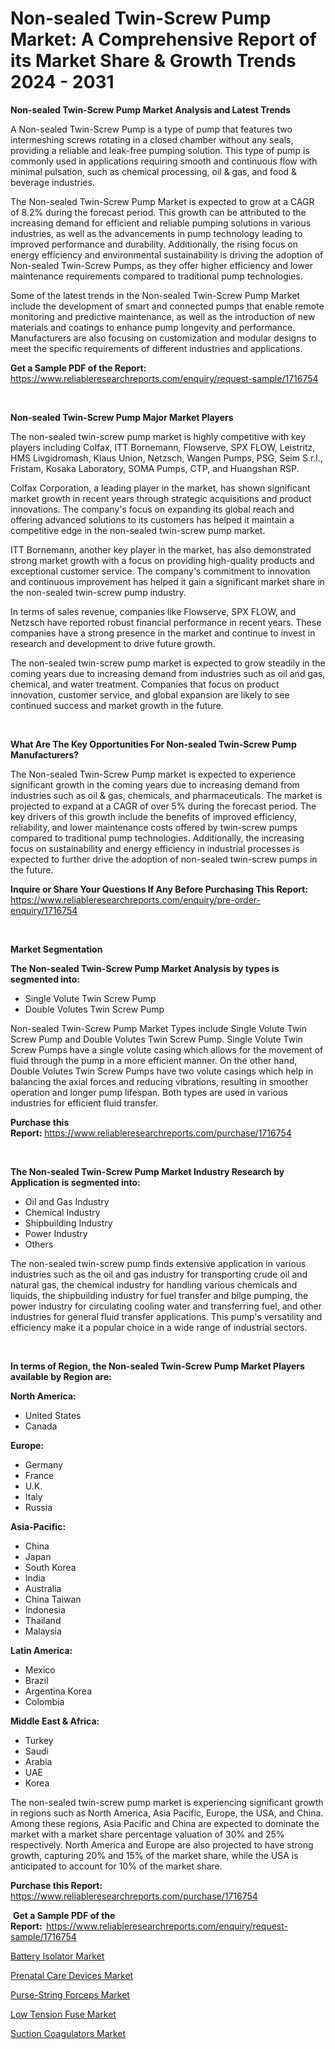 <p><h1>Non-sealed Twin-Screw Pump Market: A Comprehensive Report of its Market Share & Growth Trends 2024 - 2031</h1></p><p><strong>Non-sealed Twin-Screw Pump Market Analysis and Latest Trends</strong></p>
<p><p>A Non-sealed Twin-Screw Pump is a type of pump that features two intermeshing screws rotating in a closed chamber without any seals, providing a reliable and leak-free pumping solution. This type of pump is commonly used in applications requiring smooth and continuous flow with minimal pulsation, such as chemical processing, oil & gas, and food & beverage industries.</p><p>The Non-sealed Twin-Screw Pump Market is expected to grow at a CAGR of 8.2% during the forecast period. This growth can be attributed to the increasing demand for efficient and reliable pumping solutions in various industries, as well as the advancements in pump technology leading to improved performance and durability. Additionally, the rising focus on energy efficiency and environmental sustainability is driving the adoption of Non-sealed Twin-Screw Pumps, as they offer higher efficiency and lower maintenance requirements compared to traditional pump technologies.</p><p>Some of the latest trends in the Non-sealed Twin-Screw Pump Market include the development of smart and connected pumps that enable remote monitoring and predictive maintenance, as well as the introduction of new materials and coatings to enhance pump longevity and performance. Manufacturers are also focusing on customization and modular designs to meet the specific requirements of different industries and applications.</p></p>
<p><strong>Get a Sample PDF of the Report:&nbsp;</strong> <a href="https://www.reliableresearchreports.com/enquiry/request-sample/1716754">https://www.reliableresearchreports.com/enquiry/request-sample/1716754</a></p>
<p>&nbsp;</p>
<p><strong>Non-sealed Twin-Screw Pump Major Market Players</strong></p>
<p><p>The non-sealed twin-screw pump market is highly competitive with key players including Colfax, ITT Bornemann, Flowserve, SPX FLOW, Leistritz, HMS Livgidromash, Klaus Union, Netzsch, Wangen Pumps, PSG, Seim S.r.l., Fristam, Kosaka Laboratory, SOMA Pumps, CTP, and Huangshan RSP.</p><p>Colfax Corporation, a leading player in the market, has shown significant market growth in recent years through strategic acquisitions and product innovations. The company's focus on expanding its global reach and offering advanced solutions to its customers has helped it maintain a competitive edge in the non-sealed twin-screw pump market.</p><p>ITT Bornemann, another key player in the market, has also demonstrated strong market growth with a focus on providing high-quality products and exceptional customer service. The company's commitment to innovation and continuous improvement has helped it gain a significant market share in the non-sealed twin-screw pump industry.</p><p>In terms of sales revenue, companies like Flowserve, SPX FLOW, and Netzsch have reported robust financial performance in recent years. These companies have a strong presence in the market and continue to invest in research and development to drive future growth.</p><p>The non-sealed twin-screw pump market is expected to grow steadily in the coming years due to increasing demand from industries such as oil and gas, chemical, and water treatment. Companies that focus on product innovation, customer service, and global expansion are likely to see continued success and market growth in the future.</p></p>
<p>&nbsp;</p>
<p><strong>What Are The Key Opportunities For Non-sealed Twin-Screw Pump Manufacturers?</strong></p>
<p><p>The Non-sealed Twin-Screw Pump market is expected to experience significant growth in the coming years due to increasing demand from industries such as oil & gas, chemicals, and pharmaceuticals. The market is projected to expand at a CAGR of over 5% during the forecast period. The key drivers of this growth include the benefits of improved efficiency, reliability, and lower maintenance costs offered by twin-screw pumps compared to traditional pump technologies. Additionally, the increasing focus on sustainability and energy efficiency in industrial processes is expected to further drive the adoption of non-sealed twin-screw pumps in the future.</p></p>
<p><strong>Inquire or Share Your Questions If Any Before Purchasing This Report:</strong> <a href="https://www.reliableresearchreports.com/enquiry/pre-order-enquiry/1716754">https://www.reliableresearchreports.com/enquiry/pre-order-enquiry/1716754</a></p>
<p>&nbsp;</p>
<p><strong>Market Segmentation</strong></p>
<p><strong>The Non-sealed Twin-Screw Pump Market Analysis by types is segmented into:</strong></p>
<p><ul><li>Single Volute Twin Screw Pump</li><li>Double Volutes Twin Screw Pump</li></ul></p>
<p><p>Non-sealed Twin-Screw Pump Market Types include Single Volute Twin Screw Pump and Double Volutes Twin Screw Pump. Single Volute Twin Screw Pumps have a single volute casing which allows for the movement of fluid through the pump in a more efficient manner. On the other hand, Double Volutes Twin Screw Pumps have two volute casings which help in balancing the axial forces and reducing vibrations, resulting in smoother operation and longer pump lifespan. Both types are used in various industries for efficient fluid transfer.</p></p>
<p><strong>Purchase this Report:&nbsp;</strong><a href="https://www.reliableresearchreports.com/purchase/1716754">https://www.reliableresearchreports.com/purchase/1716754</a></p>
<p>&nbsp;</p>
<p><strong>The Non-sealed Twin-Screw Pump Market Industry Research by Application is segmented into:</strong></p>
<p><ul><li>Oil and Gas Industry</li><li>Chemical Industry</li><li>Shipbuilding Industry</li><li>Power Industry</li><li>Others</li></ul></p>
<p><p>The non-sealed twin-screw pump finds extensive application in various industries such as the oil and gas industry for transporting crude oil and natural gas, the chemical industry for handling various chemicals and liquids, the shipbuilding industry for fuel transfer and bilge pumping, the power industry for circulating cooling water and transferring fuel, and other industries for general fluid transfer applications. This pump's versatility and efficiency make it a popular choice in a wide range of industrial sectors.</p></p>
<p>&nbsp;</p>
<p><strong>In terms of Region, the Non-sealed Twin-Screw Pump Market Players available by Region are:</strong></p>
<p>
    <p> <strong> North America: </strong>
        <ul>
            <li>United States</li>
            <li>Canada</li>
        </ul>
        </p> 
    <p> <strong> Europe: </strong>
        <ul>
            <li>Germany</li>
            <li>France</li>
            <li>U.K.</li>
            <li>Italy</li>
            <li>Russia</li>
        </ul>
        </p> 
    <p> <strong> Asia-Pacific: </strong>
        <ul>
            <li>China</li>
            <li>Japan</li>
            <li>South Korea</li>
            <li>India</li>
            <li>Australia</li>
            <li>China Taiwan</li>
            <li>Indonesia</li>
            <li>Thailand</li>
            <li>Malaysia</li>
        </ul>
        </p> 
    <p> <strong> Latin America: </strong>
        <ul>
            <li>Mexico</li>
            <li>Brazil</li>
            <li>Argentina Korea</li>
            <li>Colombia</li>
        </ul>
        </p> 
    <p> <strong> Middle East & Africa: </strong>
        <ul>
            <li>Turkey</li>
            <li>Saudi</li>
            <li>Arabia</li>
            <li>UAE</li>
            <li>Korea</li>
        </ul>
    </p>
    </p>
<p><p>The non-sealed twin-screw pump market is experiencing significant growth in regions such as North America, Asia Pacific, Europe, the USA, and China. Among these regions, Asia Pacific and China are expected to dominate the market with a market share percentage valuation of 30% and 25% respectively. North America and Europe are also projected to have strong growth, capturing 20% and 15% of the market share, while the USA is anticipated to account for 10% of the market share.</p></p>
<p><strong>Purchase this Report: </strong><a href="https://www.reliableresearchreports.com/purchase/1716754">https://www.reliableresearchreports.com/purchase/1716754</a></p>
<p>&nbsp;<strong>Get a Sample PDF of the Report:&nbsp;&nbsp;</strong><a href="https://www.reliableresearchreports.com/enquiry/request-sample/1716754">https://www.reliableresearchreports.com/enquiry/request-sample/1716754</a></p>
<p><strong></strong></p>
<p><p><a href="https://issuu.com/reportprime-2/docs/battery-isolator-market-size-2030.pptx">Battery Isolator Market</a></p><p><a href="https://github.com/angelajermaine/Market-Research-Report-List-2/blob/main/prenatal-care-devices-market.md">Prenatal Care Devices Market</a></p><p><a href="https://github.com/provorikovar/Market-Research-Report-List-3/blob/main/purse-string-forceps-market.md">Purse-String Forceps Market</a></p><p><a href="https://issuu.com/reportprime-2/docs/low-tension-fuse-market-size-2030.pptx">Low Tension Fuse Market</a></p><p><a href="https://github.com/beatblasta/Market-Research-Report-List-2/blob/main/suction-coagulators-market.md">Suction Coagulators Market</a></p></p>